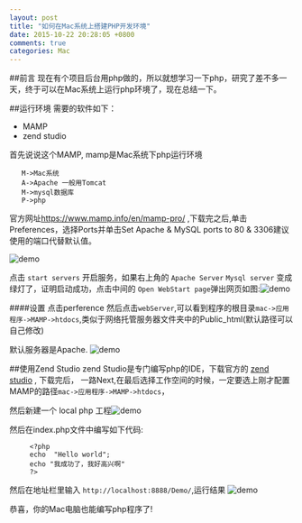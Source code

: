 ```yaml
---
layout: post
title: "如何在Mac系统上搭建PHP开发环境"
date: 2015-10-22 20:28:05 +0800
comments: true
categories: Mac
---
```

##前言
现在有个项目后台用php做的，所以就想学习一下php，研究了差不多一天，终于可以在Mac系统上运行php环境了，现在总结一下。

##运行环境
需要的软件如下：

* MAMP
* zend studio
<!--more-->
首先说说这个MAMP,
mamp是Mac系统下php运行环境 

```
   M->Mac系统
   A->Apache 一般用Tomcat
   M->mysql数据库
   P->php
```
官方网址<https://www.mamp.info/en/mamp-pro/>  ,下载完之后,单击Preferences，选择Ports并单击Set Apache & MySQL ports to 80 & 3306建议使用的端口代替默认值。

![demo](http://7xkxhx.com1.z0.glb.clouddn.com/QQ20151022-3.png)

点击 `start servers` 开启服务，如果右上角的 `Apache Server` `Mysql server` 变成绿灯了，证明启动成功，点击中间的 `Open WebStart page`弹出网页如图:![demo](http://7xkxhx.com1.z0.glb.clouddn.com/QQ20151022-4.png)


####设置
点击perference 然后点击`webServer`,可以看到程序的根目录`mac->应用程序->MAMP->htdocs`,类似于网络托管服务器文件夹中的Public_html(默认路径可以自己修改)

默认服务器是Apache. 
![demo](http://7xkxhx.com1.z0.glb.clouddn.com/QQ20151022-5.png)


##使用Zend Studio
zend Studio是专门编写php的IDE，下载官方的 
[zend studio](http://macdown.uranusjr.com/features/) 
,
下载完后， 一路Next,在最后选择工作空间的时候，一定要选上刚才配置
MAMP的路径`mac->应用程序->MAMP->htdocs`，

然后新建一个 local php 工程![demo](http://7xkxhx.com1.z0.glb.clouddn.com/QQ20151022-6.png)

然后在index.php文件中编写如下代码:

```
	 <?php
	 echo  "Hello world";
	 echo "我成功了，我好高兴啊"
 	 ?>
```

然后在地址栏里输入 `http://localhost:8888/Demo/`,运行结果
![demo](http://7xkxhx.com1.z0.glb.clouddn.com/QQ20151022-7.png)


恭喜，你的Mac电脑也能编写php程序了!






